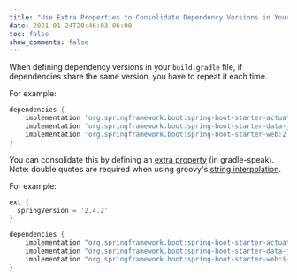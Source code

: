 ```yaml
---
title: "Use Extra Properties to Consolidate Dependency Versions in Your build.gradle File"
date: 2021-01-24T20:46:03-06:00
toc: false
show_comments: false
---
```


When defining dependency versions in your `build.gradle` file, if dependencies share the same version, you have to repeat it each time. 

For example:

```groovy
dependencies {
	implementation 'org.springframework.boot:spring-boot-starter-actuator:2.4.2'
	implementation 'org.springframework.boot:spring-boot-starter-data-jpa:2.4.2'
	implementation 'org.springframework.boot:spring-boot-starter-web:2.4.2'
}
```

You can consolidate this by defining an [extra property](https://docs.gradle.org/current/userguide/writing_build_scripts.html#sec:extra_properties) (in gradle-speak). Note: double quotes are required when using groovy's [string interpolation](https://docs.groovy-lang.org/latest/html/documentation/#_string_interpolation).

For example:

```groovy
ext {
  springVersion = '2.4.2'
}

dependencies {
	implementation "org.springframework.boot:spring-boot-starter-actuator:${springVersion}"
	implementation "org.springframework.boot:spring-boot-starter-data-jpa:${springVersion}"
	implementation "org.springframework.boot:spring-boot-starter-web:${springVersion}"
}
```
